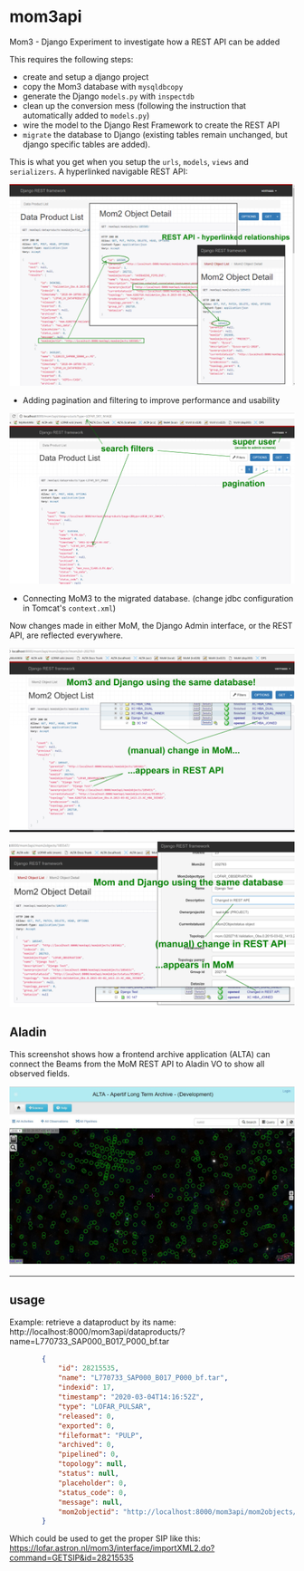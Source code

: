 # mom3api
Mom3 - Django Experiment to investigate how a REST API can be added

This requires the following steps:

- create and setup a django project
- copy the Mom3 database with ``mysqldbcopy``
- generate the Django ``models.py`` with ``inspectdb``
- clean up the conversion mess (following the instruction that automatically added to ``models.py``)
- wire the model to the Django Rest Framework to create the REST API
- ``migrate`` the database to Django (existing tables remain unchanged, but django specific tables are added).

This is what you get when you setup the ``urls``, ``models``, ``views`` and ``serializers``. A hyperlinked navigable REST API:

<p align="center">
  <img src="https://github.com/vermaas/mom3api/blob/master/docs/mom3_django_screenshot1.png"/>
</p>

- Adding pagination and filtering to improve performance and usability

<p align="center">
  <img src="https://github.com/vermaas/mom3api/blob/master/docs/mom3_django_screenshot3.png"/>
</p>

- Connecting MoM3 to the migrated database. (change jdbc configuration in Tomcat's ``context.xml``) 

Now changes made in either MoM, the Django Admin interface, or the REST API, are reflected everywhere.

<p align="center">
  <img src="https://github.com/vermaas/mom3api/blob/master/docs/mom3_django_screenshot4.png"/>
</p>

<p align="center">
  <img src="https://github.com/vermaas/mom3api/blob/master/docs/mom3_django_screenshot5.png"/>
</p>

Aladin
------
This screenshot shows how a frontend archive application (ALTA) can connect the Beams from the MoM REST API to Aladin VO to show all observed fields.

<p align="center">
  <img src="https://github.com/vermaas/mom3api/blob/master/docs/alta_mom_api.jpg"/>
</p>

----
## usage

Example: retrieve a dataproduct by its name:
http://localhost:8000/mom3api/dataproducts/?name=L770733_SAP000_B017_P000_bf.tar

```json
        {
            "id": 28215535,
            "name": "L770733_SAP000_B017_P000_bf.tar",
            "indexid": 17,
            "timestamp": "2020-03-04T14:16:52Z",
            "type": "LOFAR_PULSAR",
            "released": 0,
            "exported": 0,
            "fileformat": "PULP",
            "archived": 0,
            "pipelined": 0,
            "topology": null,
            "status": null,
            "placeholder": 0,
            "status_code": 0,
            "message": null,
            "mom2objectid": "http://localhost:8000/mom3api/mom2objects/983655/"
        }

```
Which could be used to get the proper SIP like this:
https://lofar.astron.nl/mom3/interface/importXML2.do?command=GETSIP&id=28215535